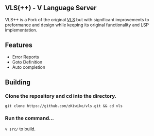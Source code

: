 ## VLS(++) - V Language Server

VLS++ is a Fork of the original [VLS](https://github.com/vlang/vls) but with significant
improvements to preformance and design while keeping its original functionality and LSP implementation.

## Features
- Error Reports
- Goto Definition
- Auto completion

## Building
### Clone the repository and cd into the directory.
`git clone https://github.com/zKiwiko/vls.git && cd vls`
### Run the command...
`v src/` to build.
